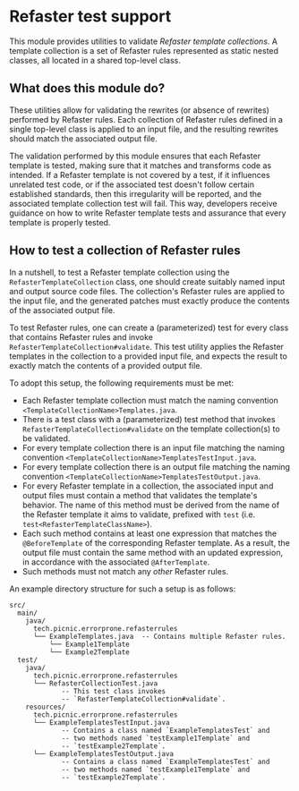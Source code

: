 # Refaster test support

This module provides utilities to validate _Refaster template collections_. A
template collection is a set of Refaster rules represented as static nested
classes, all located in a shared top-level class.

## What does this module do?

These utilities allow for validating the rewrites (or absence of rewrites)
performed by Refaster rules. Each collection of Refaster rules defined in a
single top-level class is applied to an input file, and the resulting rewrites
should match the associated output file.

The validation performed by this module ensures that each Refaster template is
tested, making sure that it matches and transforms code as intended. If a
Refaster template is not covered by a test, if it influences unrelated test
code, or if the associated test doesn't follow certain established standards,
then this irregularity will be reported, and the associated template collection
test will fail. This way, developers receive guidance on how to write Refaster
template tests and assurance that every template is properly tested.

## How to test a collection of Refaster rules

In a nutshell, to test a Refaster template collection using the
`RefasterTemplateCollection` class, one should create suitably named input and
output source code files. The collection's Refaster rules are applied to the
input file, and the generated patches must exactly produce the contents of
the associated output file.

To test Refaster rules, one can create a (parameterized) test for every class
that contains Refaster rules and invoke
`RefasterTemplateCollection#validate`. This test utility applies the Refaster
templates in the collection to a provided input file, and expects the result to
exactly match the contents of a provided output file.

To adopt this setup, the following requirements must be met:

- Each Refaster template collection must match the naming convention
  `<TemplateCollectionName>Templates.java`.
- There is a test class with a (parameterized) test method that invokes
  `RefasterTemplateCollection#validate` on the template collection(s) to be
  validated.
- For every template collection there is an input file matching the naming
  convention `<TemplateCollectionName>TemplatesTestInput.java`.
- For every template collection there is an output file matching the naming
  convention `<TemplateCollectionName>TemplatesTestOutput.java`.
- For every Refaster template in a collection, the associated input and output
  files must contain a method that validates the template's behavior. The name
  of this method must be derived from the name of the Refaster template it aims
  to validate, prefixed with `test` (i.e. `test<RefasterTemplateClassName>`).
- Each such method contains at least one expression that matches the
  `@BeforeTemplate` of the corresponding Refaster template. As a result, the
  output file must contain the same method with an updated expression, in
  accordance with the associated `@AfterTemplate`.
- Such methods must not match any _other_ Refaster rules.

An example directory structure for such a setup is as follows:
```
src/
  main/
    java/
      tech.picnic.errorprone.refasterrules
      └── ExampleTemplates.java  -- Contains multiple Refaster rules.
          └── Example1Template
          └── Example2Template
  test/
    java/
      tech.picnic.errorprone.refasterrules
      └── RefasterCollectionTest.java
             -- This test class invokes
             -- `RefasterTemplateCollection#validate`.
    resources/
      tech.picnic.errorprone.refasterrules
      └── ExampleTemplatesTestInput.java
             -- Contains a class named `ExampleTemplatesTest` and
             -- two methods named `testExample1Template` and
             -- `testExample2Template`.
      └── ExampleTemplatesTestOutput.java
             -- Contains a class named `ExampleTemplatesTest` and
             -- two methods named `testExample1Template` and
             -- `testExample2Template`.
```
